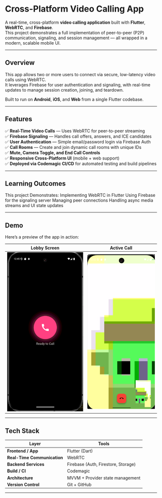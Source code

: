 # Cross-Platform Video Calling App

A real-time, cross-platform **video calling application** built with **Flutter**, **WebRTC**, and **Firebase**.  
This project demonstrates a full implementation of peer-to-peer (P2P) communication, signaling, and session management — all wrapped in a modern, scalable mobile UI.

---

## Overview

This app allows two or more users to connect via secure, low-latency video calls using WebRTC.  
It leverages Firebase for user authentication and signaling, with real-time updates to manage session creation, joining, and teardown.

Built to run on **Android**, **iOS**, and **Web** from a single Flutter codebase.

---

## Features

✅ **Real-Time Video Calls** — Uses WebRTC for peer-to-peer streaming  
✅ **Firebase Signaling** — Handles call offers, answers, and ICE candidates  
✅ **User Authentication** — Simple email/password login via Firebase Auth  
✅ **Call Rooms** — Create and join dynamic call rooms with unique IDs  
✅ **Mute, Camera Toggle, and End Call Controls**  
✅ **Responsive Cross-Platform UI** (mobile + web support)  
✅ **Deployed via Codemagic CI/CD** for automated testing and build pipelines

---

## Learning Outcomes
This project Demonstrates:
  Implementing WebRTC in Flutter
  Using Firebase for the signaling server
  Managing peer connections
  Handling async media streams and UI state updates

---

## Demo

Here’s a preview of the app in action:

| Lobby Screen | Active Call |
|---------------|-------------|
| ![Lobby Screen](Screenshots/Screenshot%202025-10-31%20124542.png) | ![Active Call](Screenshots/Screenshot%202025-10-31%20124554.png) |

---

## Tech Stack

| Layer | Tools |
|-------|--------|
| **Frontend / App** | Flutter (Dart) |
| **Real-Time Communication** | WebRTC |
| **Backend Services** | Firebase (Auth, Firestore, Storage) |
| **Build / CI** | Codemagic |
| **Architecture** | MVVM + Provider state management |
| **Version Control** | Git + GitHub |

---


